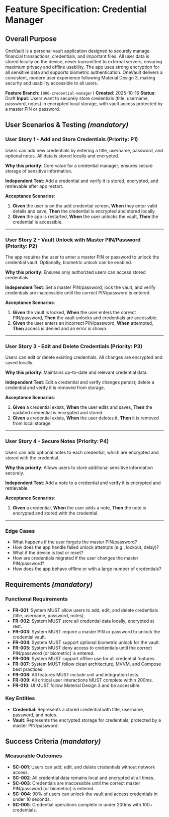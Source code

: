 # Feature Specification: Credential Manager

## Overall Purpose
OneVault is a personal vault application designed to securely manage financial transactions, credentials, and important files. All user data is stored locally on the device, never transmitted to external servers, ensuring maximum privacy and offline usability. The app uses strong encryption for all sensitive data and supports biometric authentication. OneVault delivers a consistent, modern user experience following Material Design 3, making security and usability accessible to all users.

**Feature Branch**: `[006-credential-manager]`
**Created**: 2025-10-16
**Status**: Draft
**Input**: Users want to securely store credentials (title, username, password, notes) in encrypted local storage, with vault access protected by a master PIN or password.

## User Scenarios & Testing *(mandatory)*

### User Story 1 - Add and Store Credentials (Priority: P1)
Users can add new credentials by entering a title, username, password, and optional notes. All data is stored locally and encrypted.

**Why this priority**: Core value for a credential manager; ensures secure storage of sensitive information.

**Independent Test**: Add a credential and verify it is stored, encrypted, and retrievable after app restart.

**Acceptance Scenarios**:
1. **Given** the user is on the add credential screen, **When** they enter valid details and save, **Then** the credential is encrypted and stored locally.
2. **Given** the app is restarted, **When** the user unlocks the vault, **Then** the credential is accessible.

---

### User Story 2 - Vault Unlock with Master PIN/Password (Priority: P2)
The app requires the user to enter a master PIN or password to unlock the credential vault. Optionally, biometric unlock can be enabled.

**Why this priority**: Ensures only authorized users can access stored credentials.

**Independent Test**: Set a master PIN/password, lock the vault, and verify credentials are inaccessible until the correct PIN/password is entered.

**Acceptance Scenarios**:
1. **Given** the vault is locked, **When** the user enters the correct PIN/password, **Then** the vault unlocks and credentials are accessible.
2. **Given** the user enters an incorrect PIN/password, **When** attempted, **Then** access is denied and an error is shown.

---

### User Story 3 - Edit and Delete Credentials (Priority: P3)
Users can edit or delete existing credentials. All changes are encrypted and saved locally.

**Why this priority**: Maintains up-to-date and relevant credential data.

**Independent Test**: Edit a credential and verify changes persist; delete a credential and verify it is removed from storage.

**Acceptance Scenarios**:
1. **Given** a credential exists, **When** the user edits and saves, **Then** the updated credential is encrypted and stored.
2. **Given** a credential exists, **When** the user deletes it, **Then** it is removed from local storage.

---

### User Story 4 - Secure Notes (Priority: P4)
Users can add optional notes to each credential, which are encrypted and stored with the credential.

**Why this priority**: Allows users to store additional sensitive information securely.

**Independent Test**: Add a note to a credential and verify it is encrypted and retrievable.

**Acceptance Scenarios**:
1. **Given** a credential, **When** the user adds a note, **Then** the note is encrypted and stored with the credential.

---

### Edge Cases
- What happens if the user forgets the master PIN/password?
- How does the app handle failed unlock attempts (e.g., lockout, delay)?
- What if the device is lost or reset?
- How are credentials migrated if the user changes the master PIN/password?
- How does the app behave offline or with a large number of credentials?

## Requirements *(mandatory)*

### Functional Requirements
- **FR-001**: System MUST allow users to add, edit, and delete credentials (title, username, password, notes).
- **FR-002**: System MUST store all credential data locally, encrypted at rest.
- **FR-003**: System MUST require a master PIN or password to unlock the credential vault.
- **FR-004**: System MUST support optional biometric unlock for the vault.
- **FR-005**: System MUST deny access to credentials until the correct PIN/password (or biometric) is entered.
- **FR-006**: System MUST support offline use for all credential features.
- **FR-007**: System MUST follow clean architecture, MVVM, and Compose best practices.
- **FR-008**: All features MUST include unit and integration tests.
- **FR-009**: All critical user interactions MUST complete within 200ms.
- **FR-010**: UI MUST follow Material Design 3 and be accessible.

### Key Entities
- **Credential**: Represents a stored credential with title, username, password, and notes.
- **Vault**: Represents the encrypted storage for credentials, protected by a master PIN/password.

## Success Criteria *(mandatory)*

### Measurable Outcomes
- **SC-001**: Users can add, edit, and delete credentials without network access.
- **SC-002**: All credential data remains local and encrypted at all times.
- **SC-003**: Credentials are inaccessible until the correct master PIN/password (or biometric) is entered.
- **SC-004**: 90% of users can unlock the vault and access credentials in under 10 seconds.
- **SC-005**: Credential operations complete in under 200ms with 100+ credentials.

